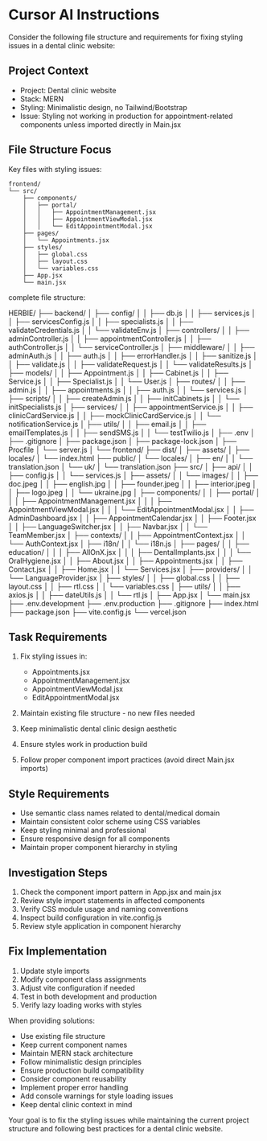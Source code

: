 # Cursor AI Instructions

Consider the following file structure and requirements for fixing styling issues in a dental clinic website:

## Project Context
- Project: Dental clinic website
- Stack: MERN
- Styling: Minimalistic design, no Tailwind/Bootstrap
- Issue: Styling not working in production for appointment-related components unless imported directly in Main.jsx

## File Structure Focus
Key files with styling issues:
```
frontend/
└── src/
    ├── components/
    │   ├── portal/
    │   │   ├── AppointmentManagement.jsx
    │   │   ├── AppointmentViewModal.jsx
    │   │   └── EditAppointmentModal.jsx
    ├── pages/
    │   └── Appointments.jsx
    ├── styles/
    │   ├── global.css
    │   ├── layout.css
    │   └── variables.css
    ├── App.jsx
    └── main.jsx
```
complete file structure:

HERBIE/
├── backend/
│   ├── config/
│   │   ├── db.js
│   │   ├── services.js
│   │   ├── servicesConfig.js
│   │   ├── specialists.js
│   │   ├── validateCredentials.js
│   │   └── validateEnv.js
│   ├── controllers/
│   │   ├── adminController.js
│   │   ├── appointmentController.js
│   │   ├── authController.js
│   │   └── serviceController.js
│   ├── middleware/
│   │   ├── adminAuth.js
│   │   ├── auth.js
│   │   ├── errorHandler.js
│   │   ├── sanitize.js
│   │   ├── validate.js
│   │   ├── validateRequest.js
│   │   └── validateResults.js
│   ├── models/
│   │   ├── Appointment.js
│   │   ├── Cabinet.js
│   │   ├── Service.js
│   │   ├── Specialist.js
│   │   └── User.js
│   ├── routes/
│   │   ├── admin.js
│   │   ├── appointments.js
│   │   ├── auth.js
│   │   └── services.js
│   ├── scripts/
│   │   ├── createAdmin.js
│   │   ├── initCabinets.js
│   │   └── initSpecialists.js
│   ├── services/
│   │   ├── appointmentService.js
│   │   ├── clinicCardService.js
│   │   ├── mockClinicCardService.js
│   │   └── notificationService.js
│   ├── utils/
│   │   ├── email.js
│   │   ├── emailTemplates.js
│   │   ├── sendSMS.js
│   │   └── testTwilio.js
│   ├── .env
│   ├── .gitignore
│   ├── package.json
│   ├── package-lock.json
│   ├── Procfile
│   └── server.js
│
└── frontend/
    ├── dist/
    │   ├── assets/
    │   ├── locales/
    │   └── index.html
    ├── public/
    │   └── locales/
    │       ├── en/
    │       │   └── translation.json
    │       └── uk/
    │           └── translation.json
    ├── src/
    │   ├── api/
    │   │   ├── config.js
    │   │   └── services.js
    │   ├── assets/
    │   │   └── images/
    │   │       ├── doc.jpeg
    │   │       ├── english.jpg
    │   │       ├── founder.jpeg
    │   │       ├── interior.jpeg
    │   │       ├── logo.jpeg
    │   │       └── ukraine.jpg
    │   ├── components/
    │   │   ├── portal/
    │   │   │   ├── AppointmentManagement.jsx
    │   │   │   ├── AppointmentViewModal.jsx
    │   │   │   └── EditAppointmentModal.jsx
    │   │   ├── AdminDashboard.jsx
    │   │   ├── AppointmentCalendar.jsx
    │   │   ├── Footer.jsx
    │   │   ├── LanguageSwitcher.jsx
    │   │   ├── Navbar.jsx
    │   │   └── TeamMember.jsx
    │   ├── contexts/
    │   │   ├── AppointmentContext.jsx
    │   │   └── AuthContext.jsx
    │   ├── i18n/
    │   │   └── i18n.js
    │   ├── pages/
    │   │   ├── education/
    │   │   │   ├── AllOnX.jsx
    │   │   │   ├── DentalImplants.jsx
    │   │   │   └── OralHygiene.jsx
    │   │   ├── About.jsx
    │   │   ├── Appointments.jsx
    │   │   ├── Contact.jsx
    │   │   ├── Home.jsx
    │   │   └── Services.jsx
    │   ├── providers/
    │   │   └── LanguageProvider.jsx
    │   ├── styles/
    │   │   ├── global.css
    │   │   ├── layout.css
    │   │   ├── rtl.css
    │   │   └── variables.css
    │   ├── utils/
    │   │   ├── axios.js
    │   │   ├── dateUtils.js
    │   │   └── rtl.js
    │   ├── App.jsx
    │   └── main.jsx
    ├── .env.development
    ├── .env.production
    ├── .gitignore
    ├── index.html
    ├── package.json
    ├── vite.config.js
    └── vercel.json
    
## Task Requirements
1. Fix styling issues in:
   - Appointments.jsx
   - AppointmentManagement.jsx
   - AppointmentViewModal.jsx
   - EditAppointmentModal.jsx

2. Maintain existing file structure - no new files needed
3. Keep minimalistic dental clinic design aesthetic
4. Ensure styles work in production build
5. Follow proper component import practices (avoid direct Main.jsx imports)

## Style Requirements
- Use semantic class names related to dental/medical domain
- Maintain consistent color scheme using CSS variables
- Keep styling minimal and professional
- Ensure responsive design for all components
- Maintain proper component hierarchy in styling

## Investigation Steps
1. Check the component import pattern in App.jsx and main.jsx
2. Review style import statements in affected components
3. Verify CSS module usage and naming conventions
4. Inspect build configuration in vite.config.js
5. Review style application in component hierarchy

## Fix Implementation
1. Update style imports
2. Modify component class assignments
3. Adjust vite configuration if needed
4. Test in both development and production
5. Verify lazy loading works with styles

When providing solutions:
- Use existing file structure
- Keep current component names
- Maintain MERN stack architecture
- Follow minimalistic design principles
- Ensure production build compatibility
- Consider component reusability
- Implement proper error handling
- Add console warnings for style loading issues
- Keep dental clinic context in mind

Your goal is to fix the styling issues while maintaining the current project structure and following best practices for a dental clinic website.